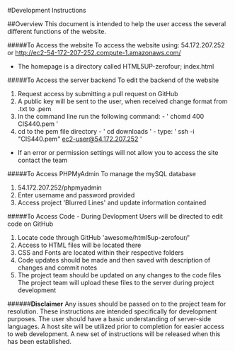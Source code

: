 #Development Instructions

##Overview
This document is intended to help the user access the several different functions of the website.


#####To Access the website
To access the website using: 54.172.207.252 or http://ec2-54-172-207-252.compute-1.amazonaws.com/
  - The homepage is a directory called HTML5UP-zerofour; index.html

#####To Access the server backend
To edit the backend of the website
  1. Request access by submitting a pull request on GitHub
  2. A public key will be sent to the user, when received change format from .txt to .pem
  3. In the command line run the following command: 
    - ' chomd 400 CIS440.pem '
  4. cd to the pem file directory 
    - ' cd downloads '
    - type: ' ssh -i "CIS440.pem" ec2-user@54.172.207.252 '
  * If an error or permission settings will not allow you to access the site contact the team

#####To Access PHPMyAdmin
To manage the mySQL database
  1. 54.172.207.252/phpmyadmin
  2. Enter username and password provided
  3. Access project 'Blurred Lines' and update information contained

#####To Access Code - During Devlopment
Users will be directed to edit code on GitHub
  1. Locate code through GitHub 'awesome/html5up-zerofour/'
  2. Access to HTML files will be located there
  3. CSS and Fonts are located within their respective folders
  4. Code updates should be made and then saved with description of changes and commit notes
  5. The project team should be updated on any changes to the code files
The project team will upload these files to the server during project development

######**Disclaimer**
Any issues should be passed on to the project team for resolution. These instructions are intended specifically for development purposes. The user should have a basic understanding of server-side languages. A host site will be utilized prior to completion for easier access to web development. A new set of instructions will be released when this has been established. 
